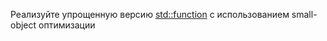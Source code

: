 Реализуйте упрощенную версию [std::function](https://en.cppreference.com/w/cpp/utility/functional/function) с использованием small-object оптимизации
